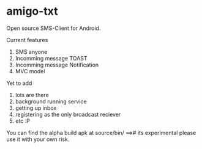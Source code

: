 amigo-txt
=========

Open source SMS-Client for Android.

Current features 
1) SMS anyone 
2) Incomming message TOAST
3) Incomming message Notification 
4) MVC model 

Yet to add
1) lots are there
2) background running service 
3) getting up inbox
4) registering as the only broadcast reciever 
5) etc :P

You can find the alpha build apk at source/bin/ ==># its experimental please use it with your own risk.

